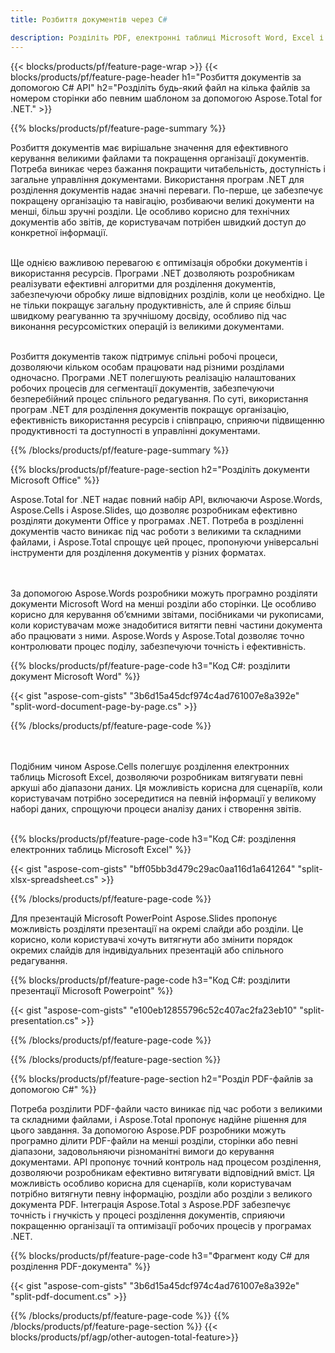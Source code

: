 ```yaml
---
title: Розбиття документів через C#  

description: Розділіть PDF, електронні таблиці Microsoft Word, Excel і презентації PowerPoint за допомогою програми C#. Розділіть документ за номером сторінки або за деяким попередньо визначеним шаблоном.
---
```


{{< blocks/products/pf/feature-page-wrap >}}
{{< blocks/products/pf/feature-page-header h1="Розбиття документів за допомогою C# API" h2="Розділіть будь-який файл на кілька файлів за номером сторінки або певним шаблоном за допомогою Aspose.Total for .NET." >}}

{{% blocks/products/pf/feature-page-summary %}}

Розбиття документів має вирішальне значення для ефективного керування великими файлами та покращення організації документів. Потреба виникає через бажання покращити читабельність, доступність і загальне управління документами. Використання програм .NET для розділення документів надає значні переваги. По-перше, це забезпечує покращену організацію та навігацію, розбиваючи великі документи на менші, більш зручні розділи. Це особливо корисно для технічних документів або звітів, де користувачам потрібен швидкий доступ до конкретної інформації.<br /><br />

Ще однією важливою перевагою є оптимізація обробки документів і використання ресурсів. Програми .NET дозволяють розробникам реалізувати ефективні алгоритми для розділення документів, забезпечуючи обробку лише відповідних розділів, коли це необхідно. Це не тільки покращує загальну продуктивність, але й сприяє більш швидкому реагуванню та зручнішому досвіду, особливо під час виконання ресурсомістких операцій із великими документами.<br /><br />

Розбиття документів також підтримує спільні робочі процеси, дозволяючи кільком особам працювати над різними розділами одночасно. Програми .NET полегшують реалізацію налаштованих робочих процесів для сегментації документів, забезпечуючи безперебійний процес спільного редагування. По суті, використання програм .NET для розділення документів покращує організацію, ефективність використання ресурсів і співпрацю, сприяючи підвищенню продуктивності та доступності в управлінні документами.

{{% /blocks/products/pf/feature-page-summary  %}}

{{% blocks/products/pf/feature-page-section  h2="Розділіть документи Microsoft Office" %}}

Aspose.Total for .NET надає повний набір API, включаючи Aspose.Words, Aspose.Cells і Aspose.Slides, що дозволяє розробникам ефективно розділяти документи Office у програмах .NET. Потреба в розділенні документів часто виникає під час роботи з великими та складними файлами, і Aspose.Total спрощує цей процес, пропонуючи універсальні інструменти для розділення документів у різних форматах. 

<br /><br />
За допомогою Aspose.Words розробники можуть програмно розділяти документи Microsoft Word на менші розділи або сторінки. Це особливо корисно для керування об’ємними звітами, посібниками чи рукописами, коли користувачам може знадобитися витягти певні частини документа або працювати з ними. Aspose.Words у Aspose.Total дозволяє точно контролювати процес поділу, забезпечуючи точність і ефективність.


{{% blocks/products/pf/feature-page-code h3="Код C#: розділити документ Microsoft Word" %}}

{{< gist "aspose-com-gists" "3b6d15a45dcf974c4ad761007e8a392e" "split-word-document-page-by-page.cs" >}}

{{% /blocks/products/pf/feature-page-code  %}}

<br /><br />
Подібним чином Aspose.Cells полегшує розділення електронних таблиць Microsoft Excel, дозволяючи розробникам витягувати певні аркуші або діапазони даних. Ця можливість корисна для сценаріїв, коли користувачам потрібно зосередитися на певній інформації у великому наборі даних, спрощуючи процеси аналізу даних і створення звітів.
<br /><br />

{{% blocks/products/pf/feature-page-code h3="Код C#: розділення електронних таблиць Microsoft Excel" %}}

{{< gist "aspose-com-gists" "bff05bb3d479c29ac0aa116d1a641264" "split-xlsx-spreadsheet.cs" >}}

{{% /blocks/products/pf/feature-page-code  %}}

Для презентацій Microsoft PowerPoint Aspose.Slides пропонує можливість розділяти презентації на окремі слайди або розділи. Це корисно, коли користувачі хочуть витягнути або змінити порядок окремих слайдів для індивідуальних презентацій або спільного редагування.

{{% blocks/products/pf/feature-page-code h3="Код C#: розділити презентації Microsoft Powerpoint" %}}

{{< gist "aspose-com-gists" "e100eb12855796c52c407ac2fa23eb10" "split-presentation.cs" >}}

{{% /blocks/products/pf/feature-page-code  %}}

{{% /blocks/products/pf/feature-page-section %}}

{{% blocks/products/pf/feature-page-section  h2="Розділ PDF-файлів за допомогою C#" %}}

Потреба розділити PDF-файли часто виникає під час роботи з великими та складними файлами, і Aspose.Total пропонує надійне рішення для цього завдання. За допомогою Aspose.PDF розробники можуть програмно ділити PDF-файли на менші розділи, сторінки або певні діапазони, задовольняючи різноманітні вимоги до керування документами. API пропонує точний контроль над процесом розділення, дозволяючи розробникам ефективно витягувати відповідний вміст. Ця можливість особливо корисна для сценаріїв, коли користувачам потрібно витягнути певну інформацію, розділи або розділи з великого документа PDF. Інтеграція Aspose.Total з Aspose.PDF забезпечує точність і гнучкість у процесі розділення документів, сприяючи покращенню організації та оптимізації робочих процесів у програмах .NET.

{{% blocks/products/pf/feature-page-code h3="Фрагмент коду C# для розділення PDF-документа" %}}

{{< gist "aspose-com-gists" "3b6d15a45dcf974c4ad761007e8a392e" "split-pdf-document.cs" >}}

{{% /blocks/products/pf/feature-page-code  %}}
{{% /blocks/products/pf/feature-page-section %}}
{{< blocks/products/pf/agp/other-autogen-total-feature>}}